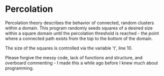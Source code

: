 # Percolation

Percolation theory describes the behavior of connected, random clusters within a domain. This program randomly seeds squares of a desired size within a square domain until the percolation threshold is reached - the point where a connected path exists from the top to the bottom of the domain.

The size of the squares is controlled via the variable 't', line 10.

Please forgive the messy code, lack of functions and structure, and overboard commenting - I made this a while ago before I knew much about programming.
